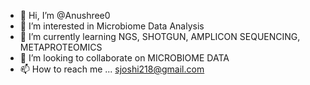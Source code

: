 - 👋 Hi, I’m @Anushree0
- 👀 I’m interested in Microbiome Data Analysis
- 🌱 I’m currently learning NGS, SHOTGUN, AMPLICON SEQUENCING, METAPROTEOMICS
- 💞️ I’m looking to collaborate on MICROBIOME DATA
- 📫 How to reach me ... sjoshi218@gmail.com


<!---
Anushree0408/Anushree0408 is a ✨ special ✨ repository because its `README.md` (this file) appears on your GitHub profile.
You can click the Preview link to take a look at your changes.
--->
